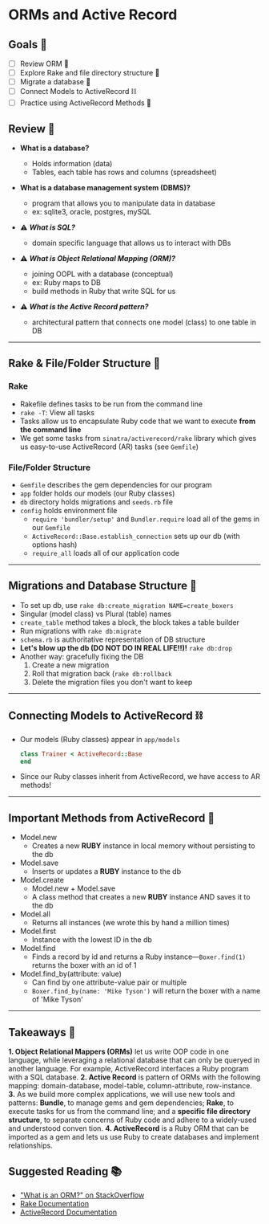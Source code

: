 # ORMs and Active Record

## Goals 🦾

- [ ] Review ORM 🔭
- [ ] Explore Rake and file directory structure 🍱
- [ ] Migrate a database 🔋
- [ ] Connect Models to ActiveRecord ⛓
- [ ] Practice using ActiveRecord Methods 🔩

## Review 🔭

- **What is a database?**

  - Holds information (data)
  - Tables, each table has rows and columns (spreadsheet)

- **What is a database management system (DBMS)?**

  - program that allows you to manipulate data in database
  - ex: sqlite3, oracle, postgres, mySQL

- ⚠️ _**What is SQL?**_

  - domain specific language that allows us to interact with DBs

- ⚠️ _**What is Object Relational Mapping (ORM)?**_

  - joining OOPL with a database (conceptual)
  - ex: Ruby maps to DB
  - build methods in Ruby that write SQL for us
  
- ⚠️ _**What is the Active Record pattern?**_

  - architectural pattern that connects one model (class) to one table in DB
---

## Rake & File/Folder Structure 🍱

### Rake

- Rakefile defines tasks to be run from the command line
- `rake -T`: View all tasks
- Tasks allow us to encapsulate Ruby code that we want to execute **from the command line**
- We get some tasks from `sinatra/activerecord/rake` library which gives us easy-to-use ActiveRecord (AR) tasks (see `Gemfile`)

### File/Folder Structure

- `Gemfile` describes the gem dependencies for our program
- `app` folder holds our models (our Ruby classes)
- `db` directory holds migrations and `seeds.rb` file
- `config` holds environment file
  - `require 'bundler/setup'` and `Bundler.require` load all of the gems in our `Gemfile`
  - `ActiveRecord::Base.establish_connection` sets up our db (with options hash)
  - `require_all` loads all of our application code

---

## Migrations and Database Structure 🔋

- To set up db, use `rake db:create_migration NAME=create_boxers`
- Singular (model class) vs Plural (table) names
- `create_table` method takes a block, the block takes a table builder
- Run migrations with `rake db:migrate`
- `schema.rb` is authoritative representation of DB structure
- **Let's blow up the db (DO NOT DO IN REAL LIFE!!)!** `rake db:drop`
- Another way: gracefully fixing the DB
  1. Create a new migration
  2. Roll that migration back (`rake db:rollback`
  3. Delete the migration files you don't want to keep

---

## Connecting Models to ActiveRecord ⛓

- Our models (Ruby classes) appear in `app/models`

  ```ruby
  class Trainer < ActiveRecord::Base
  end
  ```

- Since our Ruby classes inherit from ActiveRecord, we have access to AR methods!

---

## Important Methods from ActiveRecord 🔩

- Model.new
  - Creates a new **RUBY** instance in local memory without persisting to the db
- Model.save
  - Inserts or updates a **RUBY** instance to the db
- Model.create
  - Model.new + Model.save
  - A class method that creates a new **RUBY** instance AND saves it to the db
- Model.all
  - Returns all instances (we wrote this by hand a million times)
- Model.first
  - Instance with the lowest ID in the db
- Model.find
  - Finds a record by id and returns a Ruby instance––`Boxer.find(1)` returns the boxer with an id of 1
- Model.find_by(attribute: value)
  - Can find by one attribute-value pair or multiple
  - `Boxer.find_by(name: 'Mike Tyson')` will return the boxer with a name of 'Mike Tyson'

---

## Takeaways 🥖

**1. Object Relational Mappers (ORMs)** let us write OOP code in one language, while leveraging a relational database that can only be queryed in another language. For example, ActiveRecord interfaces a Ruby program with a SQL database.
**2. Active Record** is pattern of ORMs with the following mapping: domain-database, model-table, column-attribute, row-instance.
**3.** As we build more complex applications, we will use new tools and patterns: **Bundle**, to manage gems and gem dependencies; **Rake**, to execute tasks for us from the command line; and a **specific file directory structure**, to separate concerns of Ruby code and adhere to a widely-used and understood conven tion.
**4. ActiveRecord** is a Ruby ORM that can be imported as a gem and lets us use Ruby to create databases and implement relationships.

## Suggested Reading 📚
- ["What is an ORM?" on StackOverflow](https://stackoverflow.com/questions/1279613/what-is-an-orm-how-does-it-work-and-how-should-i-use-one)
- [Rake Documentation](https://github.com/ruby/rake)
- [ActiveRecord Documentation](https://guides.rubyonrails.org/active_record_basics.html)

